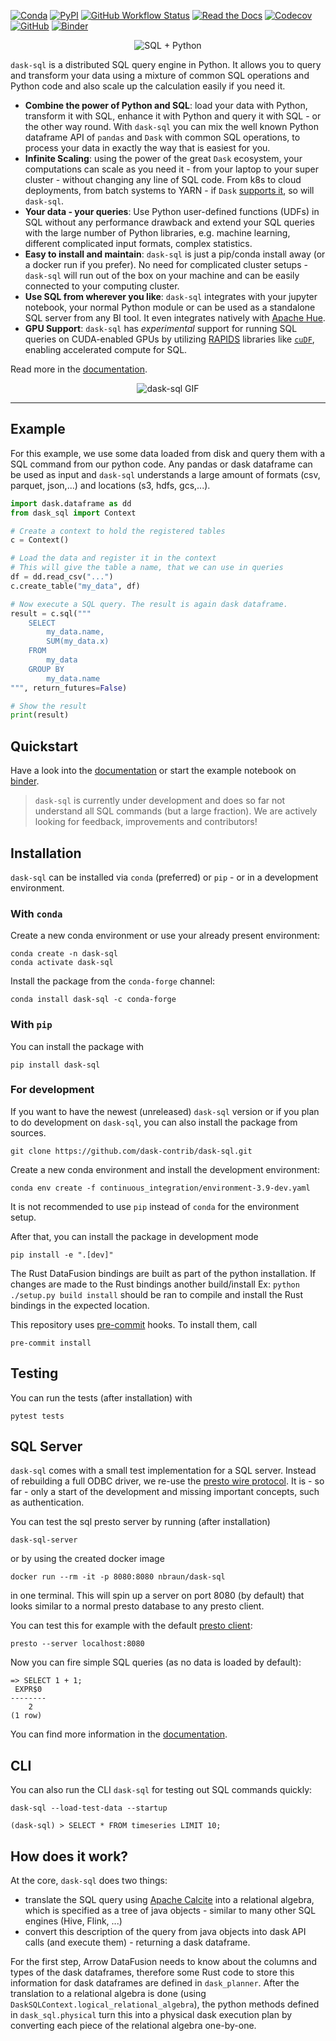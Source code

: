 [![Conda](https://img.shields.io/conda/v/conda-forge/dask-sql)](https://anaconda.org/conda-forge/dask-sql)
[![PyPI](https://img.shields.io/pypi/v/dask-sql?logo=pypi)](https://pypi.python.org/pypi/dask-sql/)
[![GitHub Workflow Status](https://img.shields.io/github/workflow/status/dask-contrib/dask-sql/Test?logo=github)](https://github.com/dask-contrib/dask-sql/actions)
[![Read the Docs](https://img.shields.io/readthedocs/dask-sql)](https://dask-sql.readthedocs.io/en/latest/)
[![Codecov](https://img.shields.io/codecov/c/github/dask-contrib/dask-sql?logo=codecov)](https://codecov.io/gh/dask-contrib/dask-sql)
[![GitHub](https://img.shields.io/github/license/dask-contrib/dask-sql)](https://github.com/dask-contrib/dask-sql/blob/main/LICENSE.txt)
[![Binder](https://mybinder.org/badge_logo.svg)](https://mybinder.org/v2/gh/dask-contrib/dask-sql-binder/main?urlpath=lab)

<div align="center">
    <img src="./.github/heart.png" alt="SQL + Python">
</div>

`dask-sql` is a distributed SQL query engine in Python.
It allows you to query and transform your data using a mixture of
common SQL operations and Python code and also scale up the calculation easily
if you need it.

* **Combine the power of Python and SQL**: load your data with Python, transform it with SQL, enhance it with Python and query it with SQL - or the other way round.
  With `dask-sql` you can mix the well known Python dataframe API of `pandas` and `Dask` with common SQL operations, to
  process your data in exactly the way that is easiest for you.
* **Infinite Scaling**: using the power of the great `Dask` ecosystem, your computations can scale as you need it - from your laptop to your super cluster - without changing any line of SQL code. From k8s to cloud deployments, from batch systems to YARN - if `Dask` [supports it](https://docs.dask.org/en/latest/setup.html), so will `dask-sql`.
* **Your data - your queries**: Use Python user-defined functions (UDFs) in SQL without any performance drawback and extend your SQL queries with the large number of Python libraries, e.g. machine learning, different complicated input formats, complex statistics.
* **Easy to install and maintain**: `dask-sql` is just a pip/conda install away (or a docker run if you prefer). No need for complicated cluster setups - `dask-sql` will run out of the box on your machine and can be easily connected to your computing cluster.
* **Use SQL from wherever you like**: `dask-sql` integrates with your jupyter notebook, your normal Python module or can be used as a standalone SQL server from any BI tool. It even integrates natively with [Apache Hue](https://gethue.com/).
* **GPU Support**: `dask-sql` has _experimental_ support for running SQL queries on CUDA-enabled GPUs by utilizing [RAPIDS](https://rapids.ai) libraries like [`cuDF`](https://github.com/rapidsai/cudf), enabling accelerated compute for SQL.

Read more in the [documentation](https://dask-sql.readthedocs.io/en/latest/).

<div align="center">
    <img src="./.github/animation.gif" alt="dask-sql GIF">
</div>

---

## Example

For this example, we use some data loaded from disk and query them with a SQL command from our python code.
Any pandas or dask dataframe can be used as input and ``dask-sql`` understands a large amount of formats (csv, parquet, json,...) and locations (s3, hdfs, gcs,...).

```python
import dask.dataframe as dd
from dask_sql import Context

# Create a context to hold the registered tables
c = Context()

# Load the data and register it in the context
# This will give the table a name, that we can use in queries
df = dd.read_csv("...")
c.create_table("my_data", df)

# Now execute a SQL query. The result is again dask dataframe.
result = c.sql("""
    SELECT
        my_data.name,
        SUM(my_data.x)
    FROM
        my_data
    GROUP BY
        my_data.name
""", return_futures=False)

# Show the result
print(result)
```

## Quickstart

Have a look into the [documentation](https://dask-sql.readthedocs.io/en/latest/) or start the example notebook on [binder](https://mybinder.org/v2/gh/dask-contrib/dask-sql-binder/main?urlpath=lab).


> `dask-sql` is currently under development and does so far not understand all SQL commands (but a large fraction).
We are actively looking for feedback, improvements and contributors!

## Installation

`dask-sql` can be installed via `conda` (preferred) or `pip` - or in a development environment.

### With `conda`

Create a new conda environment or use your already present environment:

    conda create -n dask-sql
    conda activate dask-sql

Install the package from the `conda-forge` channel:

    conda install dask-sql -c conda-forge

### With `pip`

You can install the package with

    pip install dask-sql

### For development

If you want to have the newest (unreleased) `dask-sql` version or if you plan to do development on `dask-sql`, you can also install the package from sources.

    git clone https://github.com/dask-contrib/dask-sql.git

Create a new conda environment and install the development environment:

    conda env create -f continuous_integration/environment-3.9-dev.yaml

It is not recommended to use `pip` instead of `conda` for the environment setup.

After that, you can install the package in development mode

    pip install -e ".[dev]"

The Rust DataFusion bindings are built as part of the python installation. If changes are
made to the Rust bindings another build/install Ex: `python ./setup.py build install` should
be ran to compile and install the Rust bindings in the expected location.

This repository uses [pre-commit](https://pre-commit.com/) hooks. To install them, call

    pre-commit install

## Testing

You can run the tests (after installation) with

    pytest tests

## SQL Server

`dask-sql` comes with a small test implementation for a SQL server.
Instead of rebuilding a full ODBC driver, we re-use the [presto wire protocol](https://github.com/prestodb/presto/wiki/HTTP-Protocol).
It is - so far - only a start of the development and missing important concepts, such as
authentication.

You can test the sql presto server by running (after installation)

    dask-sql-server

or by using the created docker image

    docker run --rm -it -p 8080:8080 nbraun/dask-sql

in one terminal. This will spin up a server on port 8080 (by default)
that looks similar to a normal presto database to any presto client.

You can test this for example with the default [presto client](https://prestosql.io/docs/current/installation/cli.html):

    presto --server localhost:8080

Now you can fire simple SQL queries (as no data is loaded by default):

    => SELECT 1 + 1;
     EXPR$0
    --------
        2
    (1 row)

You can find more information in the [documentation](https://dask-sql.readthedocs.io/en/latest/pages/server.html).

## CLI

You can also run the CLI `dask-sql` for testing out SQL commands quickly:

    dask-sql --load-test-data --startup

    (dask-sql) > SELECT * FROM timeseries LIMIT 10;

## How does it work?

At the core, `dask-sql` does two things:

- translate the SQL query using [Apache Calcite](https://calcite.apache.org/) into a relational algebra, which is specified as a tree of java objects - similar to many other SQL engines (Hive, Flink, ...)
- convert this description of the query from java objects into dask API calls (and execute them) - returning a dask dataframe.

For the first step, Arrow DataFusion needs to know about the columns and types of the dask dataframes, therefore some Rust code to store this information for dask dataframes are defined in `dask_planner`.
After the translation to a relational algebra is done (using `DaskSQLContext.logical_relational_algebra`), the python methods defined in `dask_sql.physical` turn this into a physical dask execution plan by converting each piece of the relational algebra one-by-one.
